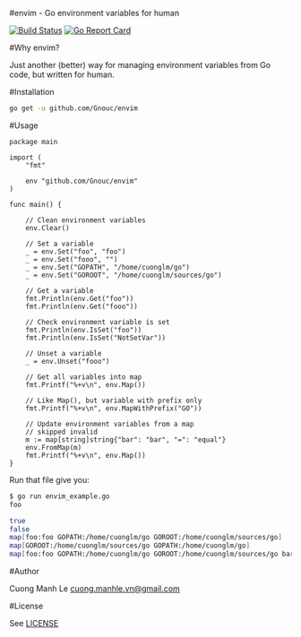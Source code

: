 #envim - Go environment variables for human

[![Build Status](https://travis-ci.org/Gnouc/envim.svg?branch=master)](https://travis-ci.org/Gnouc/envim)
[![Go Report Card](https://goreportcard.com/badge/github.com/Gnouc/envim)](https://goreportcard.com/report/github.com/Gnouc/envim)

#Why envim?

Just another (better) way for managing environment variables from Go code, but written for human.

#Installation
```sh
go get -u github.com/Gnouc/envim
```

#Usage

```
package main

import (
	"fmt"

	env "github.com/Gnouc/envim"
)

func main() {

	// Clean environment variables
	env.Clear()

	// Set a variable
	_ = env.Set("foo", "foo")
	_ = env.Set("fooo", "")
	_ = env.Set("GOPATH", "/home/cuonglm/go")
	_ = env.Set("GOROOT", "/home/cuonglm/sources/go")

	// Get a variable
	fmt.Println(env.Get("foo"))
	fmt.Println(env.Get("fooo"))

	// Check environment variable is set
	fmt.Println(env.IsSet("foo"))
	fmt.Println(env.IsSet("NotSetVar"))

	// Unset a variable
	_ = env.Unset("fooo")

	// Get all variables into map
	fmt.Printf("%+v\n", env.Map())

	// Like Map(), but variable with prefix only
	fmt.Printf("%+v\n", env.MapWithPrefix("GO"))

	// Update environment variables from a map
	// skipped invalid
	m := map[string]string{"bar": "bar", "=": "equal"}
	env.FromMap(m)
	fmt.Printf("%+v\n", env.Map())
}
```

Run that file give you:

```sh
$ go run envim_example.go
foo

true
false
map[foo:foo GOPATH:/home/cuonglm/go GOROOT:/home/cuonglm/sources/go]
map[GOROOT:/home/cuonglm/sources/go GOPATH:/home/cuonglm/go]
map[foo:foo GOPATH:/home/cuonglm/go GOROOT:/home/cuonglm/sources/go bar:bar]
```

#Author

Cuong Manh Le <cuong.manhle.vn@gmail.com>

#License

See [LICENSE](https://github.com/Gnouc/envim/blob/master/LICENSE)
